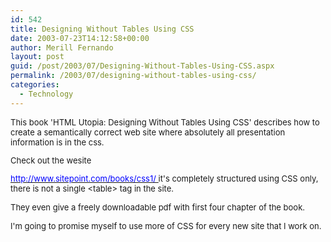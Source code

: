 ```yaml
---
id: 542
title: Designing Without Tables Using CSS
date: 2003-07-23T14:12:58+00:00
author: Merill Fernando
layout: post
guid: /post/2003/07/Designing-Without-Tables-Using-CSS.aspx
permalink: /2003/07/designing-without-tables-using-css/
categories:
  - Technology
---
```

<body xmlns="http://www.w3.org/1999/xhtml">
    <font size="2"> 
    <p>
        This book 'HTML Utopia: Designing Without Tables Using CSS' describes how to create
        a semantically correct web site where absolutely all presentation information is in
        the css. 
    </p>
    <p>
        Check out the wesite 
    </p></font><a href="http://www.sitepoint.com/books/css1/"><u><font color="#0000ff" size="2">http://www.sitepoint.com/books/css1/
    </font></u></a><font size="2"> it's completely structured using CSS only, there is
    not a single &lt;table&gt; tag in the site.</font>
    <p>
        <font size="2">They even give a freely downloadable pdf with first four chapter of
        the book.</font>
    </p>
    <p>
        <font size="2">I'm going to promise myself to use more of CSS for every new site that
        I work on.
        </font>
    </p>
</body>